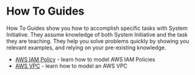 # How To Guides

How To Guides show you how to accomplish specific tasks with System Initiative. They assume knowledge of both System Initiative and the task they are teaching. They help you solve problems quickly by showing you relevant examples, and relying on your pre-existing knowledge.

- [AWS IAM Policy](./aws-iam) - learn how to model AWS IAM Policies
- [AWS VPC](./aws-vpc) - learn how to model an AWS VPC
